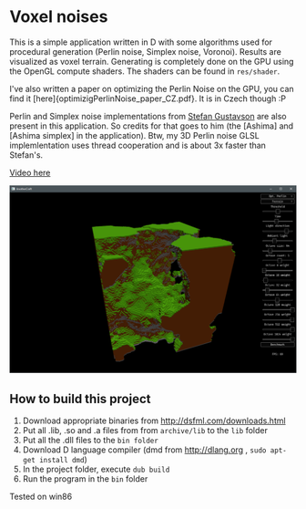 # Voxel noises
This is a simple application written in D with some algorithms used for procedural generation (Perlin noise, Simplex noise, Voronoi). Results are visualized as voxel terrain. Generating is completely done on the GPU using the OpenGL compute shaders. The shaders can be found in `res/shader`.

I've also written a paper on optimizing the Perlin Noise on the GPU, you can find it [here]{optimizigPerlinNoise_paper_CZ.pdf}. It is in Czech though :P

Perlin and Simplex noise implementations from [Stefan Gustavson](https://github.com/ashima/webgl-noise) are also present in this application. So credits for that goes to him (the [Ashima] and [Ashima simplex] in the application). Btw, my 3D Perlin noise GLSL implemlentation uses thread cooperation and is about 3x faster than Stefan's.

[Video here](https://www.youtube.com/watch?v=6iHqdHksTco&feature=youtu.be)

![App screenshot](appSshot.PNG)

## How to build this project
1. Download appropriate binaries from http://dsfml.com/downloads.html
2. Put all .lib, .so and .a files from from `archive/lib` to the `lib` folder
3. Put all the .dll files to the `bin folder`
4. Download D language compiler (dmd from http://dlang.org , `sudo apt-get install dmd`)
5. In the project folder, execute `dub build`
6. Run the program in the `bin` folder

Tested on win86